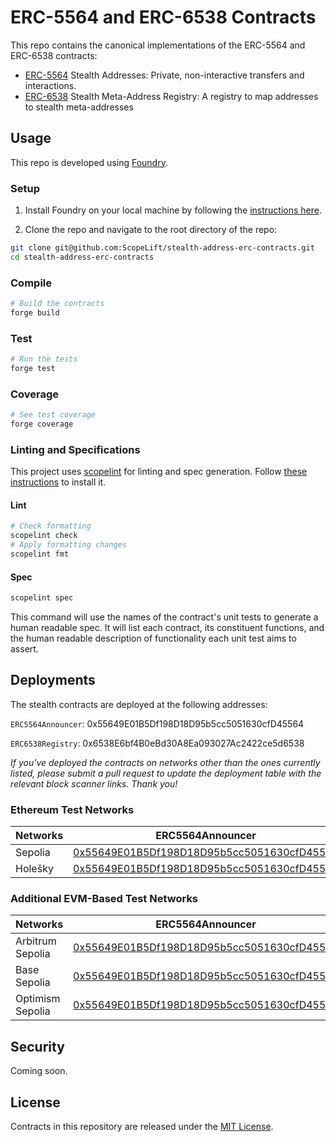 # ERC-5564 and ERC-6538 Contracts

This repo contains the canonical implementations of the ERC-5564 and ERC-6538 contracts:

- [ERC-5564](https://eips.ethereum.org/EIPS/eip-5564) Stealth Addresses: Private, non-interactive transfers and interactions.
- [ERC-6538](https://eips.ethereum.org/EIPS/eip-6538) Stealth Meta-Address Registry: A registry to map addresses to stealth meta-addresses

## Usage

This repo is developed using [Foundry](https://book.getfoundry.sh/).

### Setup

1. Install Foundry on your local machine by following the [instructions here](https://book.getfoundry.sh/getting-started/installation).

2. Clone the repo and navigate to the root directory of the repo:

```sh
git clone git@github.com:ScopeLift/stealth-address-erc-contracts.git
cd stealth-address-erc-contracts
```

### Compile

```sh
# Build the contracts
forge build
```

### Test

```sh
# Run the tests
forge test
```

### Coverage

```sh
# See test coverage
forge coverage
```

### Linting and Specifications

This project uses [scopelint](https://github.com/ScopeLift/scopelint) for linting and spec generation. Follow [these instructions](https://github.com/ScopeLift/scopelint?tab=readme-ov-file#installation) to install it.

#### Lint

```bash
# Check formatting
scopelint check
# Apply formatting changes
scopelint fmt
```

#### Spec

```bash
scopelint spec
```

This command will use the names of the contract's unit tests to generate a human readable spec. It will list each contract, its constituent functions, and the human readable description of functionality each unit test aims to assert.

## Deployments

The stealth contracts are deployed at the following addresses:

`ERC5564Announcer`: 0x55649E01B5Df198D18D95b5cc5051630cfD45564

`ERC6538Registry`: 0x6538E6bf4B0eBd30A8Ea093027Ac2422ce5d6538

_If you've deployed the contracts on networks other than the ones currently listed, please submit a pull request to update the deployment table with the relevant block scanner links. Thank you!_

### Ethereum Test Networks

| Networks |                                                          ERC5564Announcer                                                          |                                                          ERC6538Registry                                                           |
| :------- | :--------------------------------------------------------------------------------------------------------------------------------: | :--------------------------------------------------------------------------------------------------------------------------------: |
| Sepolia  | [0x55649E01B5Df198D18D95b5cc5051630cfD45564](https://sepolia.etherscan.io/address/0x55649E01B5Df198D18D95b5cc5051630cfD45564#code) | [0x6538E6bf4B0eBd30A8Ea093027Ac2422ce5d6538](https://sepolia.etherscan.io/address/0x6538E6bf4B0eBd30A8Ea093027Ac2422ce5d6538#code) |
| Holešky  | [0x55649E01B5Df198D18D95b5cc5051630cfD45564](https://holesky.etherscan.io/address/0x55649E01B5Df198D18D95b5cc5051630cfD45564#code) | [0x6538E6bf4B0eBd30A8Ea093027Ac2422ce5d6538](https://holesky.etherscan.io/address/0x6538E6bf4B0eBd30A8Ea093027Ac2422ce5d6538#code) |

### Additional EVM-Based Test Networks

| Networks         |                                                              ERC5564Announcer                                                               |                                                               ERC6538Registry                                                               |
| :--------------- | :-----------------------------------------------------------------------------------------------------------------------------------------: | :-----------------------------------------------------------------------------------------------------------------------------------------: |
| Arbitrum Sepolia |      [0x55649E01B5Df198D18D95b5cc5051630cfD45564](https://sepolia.arbiscan.io/address/0x55649E01B5Df198D18D95b5cc5051630cfD45564#code)      |      [0x6538E6bf4B0eBd30A8Ea093027Ac2422ce5d6538](https://sepolia.arbiscan.io/address/0x6538E6bf4B0eBd30A8Ea093027Ac2422ce5d6538#code)      |
| Base Sepolia     |     [0x55649E01B5Df198D18D95b5cc5051630cfD45564](https://sepolia.basescan.org/address/0x55649E01B5Df198D18D95b5cc5051630cfD45564#code)      |     [0x6538E6bf4B0eBd30A8Ea093027Ac2422ce5d6538](https://sepolia.basescan.org/address/0x6538E6bf4B0eBd30A8Ea093027Ac2422ce5d6538#code)      |
| Optimism Sepolia | [0x55649E01B5Df198D18D95b5cc5051630cfD45564](https://sepolia-optimism.etherscan.io/address/0x55649E01B5Df198D18D95b5cc5051630cfD45564#code) | [0x6538E6bf4B0eBd30A8Ea093027Ac2422ce5d6538](https://sepolia-optimism.etherscan.io/address/0x6538E6bf4B0eBd30A8Ea093027Ac2422ce5d6538#code) |

## Security

Coming soon.

## License

Contracts in this repository are released under the [MIT License](https://github.com/ScopeLift/stealth-address-erc-contracts/blob/main/LICENSE).
